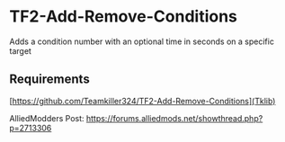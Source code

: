 # TF2-Add-Remove-Conditions
Adds a condition number with an optional time in seconds on a specific target

## Requirements
[https://github.com/Teamkiller324/TF2-Add-Remove-Conditions](Tklib)

AlliedModders Post: https://forums.alliedmods.net/showthread.php?p=2713306
